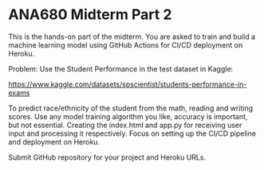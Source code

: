# ANA680 Midterm Part 2

This is the hands-on part of the midterm. You are asked to train and build a machine learning model using GitHub Actions for CI/CD deployment on Heroku.

 Problem: Use the Student Performance in the test dataset in Kaggle:

https://www.kaggle.com/datasets/spscientist/students-performance-in-exams

To predict race/ethnicity of the student from the math, reading and writing scores. Use any model training algorithm you like, accuracy is important, but not essential. Creating the index.html and app.py for receiving user input and processing it respectively. Focus on setting up the CI/CD pipeline and deployment on Heroku.

Submit GitHub repository for your project and Heroku URLs.

